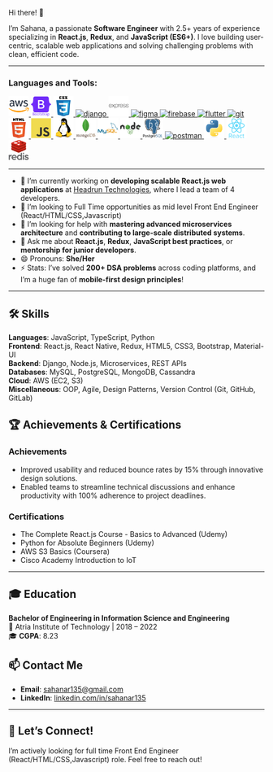 Hi there! 👋   

I’m Sahana, a passionate **Software Engineer** with 2.5+ years of experience specializing in **React.js**, **Redux**, and **JavaScript (ES6+)**. I love building user-centric, scalable web applications and solving challenging problems with clean, efficient code.

---
<h3 align="left">Languages and Tools:</h3>
<p align="left"> <a href="https://aws.amazon.com" target="_blank" rel="noreferrer"> <img src="https://raw.githubusercontent.com/devicons/devicon/master/icons/amazonwebservices/amazonwebservices-original-wordmark.svg" alt="aws" width="40" height="40"/> </a> <a href="https://getbootstrap.com" target="_blank" rel="noreferrer"> <img src="https://raw.githubusercontent.com/devicons/devicon/master/icons/bootstrap/bootstrap-plain-wordmark.svg" alt="bootstrap" width="40" height="40"/> </a> <a href="https://www.w3schools.com/css/" target="_blank" rel="noreferrer"> <img src="https://raw.githubusercontent.com/devicons/devicon/master/icons/css3/css3-original-wordmark.svg" alt="css3" width="40" height="40"/> </a> <a href="https://www.djangoproject.com/" target="_blank" rel="noreferrer"> <img src="https://cdn.worldvectorlogo.com/logos/django.svg" alt="django" width="40" height="40"/> </a> <a href="https://expressjs.com" target="_blank" rel="noreferrer"> <img src="https://raw.githubusercontent.com/devicons/devicon/master/icons/express/express-original-wordmark.svg" alt="express" width="40" height="40"/> </a> <a href="https://www.figma.com/" target="_blank" rel="noreferrer"> <img src="https://www.vectorlogo.zone/logos/figma/figma-icon.svg" alt="figma" width="40" height="40"/> </a> <a href="https://firebase.google.com/" target="_blank" rel="noreferrer"> <img src="https://www.vectorlogo.zone/logos/firebase/firebase-icon.svg" alt="firebase" width="40" height="40"/> </a> <a href="https://flutter.dev" target="_blank" rel="noreferrer"> <img src="https://www.vectorlogo.zone/logos/flutterio/flutterio-icon.svg" alt="flutter" width="40" height="40"/> </a> <a href="https://git-scm.com/" target="_blank" rel="noreferrer"> <img src="https://www.vectorlogo.zone/logos/git-scm/git-scm-icon.svg" alt="git" width="40" height="40"/> </a> <a href="https://www.w3.org/html/" target="_blank" rel="noreferrer"> <img src="https://raw.githubusercontent.com/devicons/devicon/master/icons/html5/html5-original-wordmark.svg" alt="html5" width="40" height="40"/> </a> <a href="https://developer.mozilla.org/en-US/docs/Web/JavaScript" target="_blank" rel="noreferrer"> <img src="https://raw.githubusercontent.com/devicons/devicon/master/icons/javascript/javascript-original.svg" alt="javascript" width="40" height="40"/> </a> <a href="https://www.linux.org/" target="_blank" rel="noreferrer"> <img src="https://raw.githubusercontent.com/devicons/devicon/master/icons/linux/linux-original.svg" alt="linux" width="40" height="40"/> </a> <a href="https://www.mongodb.com/" target="_blank" rel="noreferrer"> <img src="https://raw.githubusercontent.com/devicons/devicon/master/icons/mongodb/mongodb-original-wordmark.svg" alt="mongodb" width="40" height="40"/> </a> <a href="https://www.mysql.com/" target="_blank" rel="noreferrer"> <img src="https://raw.githubusercontent.com/devicons/devicon/master/icons/mysql/mysql-original-wordmark.svg" alt="mysql" width="40" height="40"/> </a> <a href="https://nodejs.org" target="_blank" rel="noreferrer"> <img src="https://raw.githubusercontent.com/devicons/devicon/master/icons/nodejs/nodejs-original-wordmark.svg" alt="nodejs" width="40" height="40"/> </a> <a href="https://www.postgresql.org" target="_blank" rel="noreferrer"> <img src="https://raw.githubusercontent.com/devicons/devicon/master/icons/postgresql/postgresql-original-wordmark.svg" alt="postgresql" width="40" height="40"/> </a> <a href="https://postman.com" target="_blank" rel="noreferrer"> <img src="https://www.vectorlogo.zone/logos/getpostman/getpostman-icon.svg" alt="postman" width="40" height="40"/> </a> <a href="https://www.python.org" target="_blank" rel="noreferrer"> <img src="https://raw.githubusercontent.com/devicons/devicon/master/icons/python/python-original.svg" alt="python" width="40" height="40"/> </a> <a href="https://reactjs.org/" target="_blank" rel="noreferrer"> <img src="https://raw.githubusercontent.com/devicons/devicon/master/icons/react/react-original-wordmark.svg" alt="react" width="40" height="40"/> </a> <a href="https://redis.io" target="_blank" rel="noreferrer"> <img src="https://raw.githubusercontent.com/devicons/devicon/master/icons/redis/redis-original-wordmark.svg" alt="redis" width="40" height="40"/> </a> </p>

---

- 🔭 I’m currently working on **developing scalable React.js web applications** at [Headrun Technologies](https://www.headrun.com/), where I lead a team of 4 developers.  
- 👯 I’m looking to Full Time opportunities as mid level Front End Engineer (React/HTML/CSS,Javascript)
- 🤔 I’m looking for help with **mastering advanced microservices architecture** and **contributing to large-scale distributed systems**.  
- 💬 Ask me about **React.js**, **Redux**, **JavaScript best practices**, or **mentorship for junior developers**.  
- 😄 Pronouns: **She/Her**  
- ⚡ Stats: I’ve solved **200+ DSA problems** across coding platforms, and I’m a huge fan of **mobile-first design principles**!

---

## 🛠 Skills
**Languages**: JavaScript, TypeScript, Python  
**Frontend**: React.js, React Native, Redux, HTML5, CSS3, Bootstrap, Material-UI  
**Backend**: Django, Node.js, Microservices, REST APIs  
**Databases**: MySQL, PostgreSQL, MongoDB, Cassandra  
**Cloud**: AWS (EC2, S3)  
**Miscellaneous**: OOP, Agile, Design Patterns, Version Control (Git, GitHub, GitLab)  

## 🏆 Achievements & Certifications

### Achievements
- Improved usability and reduced bounce rates by 15% through innovative design solutions.  
- Enabled teams to streamline technical discussions and enhance productivity with 100% adherence to project deadlines.  

### Certifications
- The Complete React.js Course - Basics to Advanced (Udemy)  
- Python for Absolute Beginners (Udemy)  
- AWS S3 Basics (Coursera)  
- Cisco Academy Introduction to IoT  

---

## 🎓 Education
**Bachelor of Engineering in Information Science and Engineering**  
📍 Atria Institute of Technology | 2018 – 2022  
🎓 **CGPA**: 8.23  
## 📫 Contact Me
- **Email**: [sahanar135@gmail.com](mailto:sahanar135@gmail.com)  
- **LinkedIn**: [linkedin.com/in/sahanar135](https://linkedin.com/in/sahanar135)  

---

## 🌟 Let’s Connect!
I’m actively looking for full time Front End Engineer (React/HTML/CSS,Javascript) role. Feel free to reach out!
